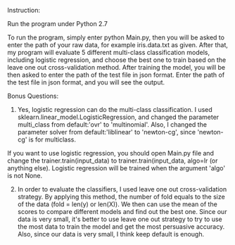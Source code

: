 Instruction:

Run the program under Python 2.7

To run the program, simply enter python Main.py, then you will be asked to enter the path of your raw data, for example iris.data.txt as given. After that, my program will evaluate 5 different multi-class classification models, including logistic regression, and choose the best one to train based on the leave one out cross-validation method. After training the model, you will be then asked to enter the path of the test file in json format. Enter the path of the test file in json format, and you will see the output.


Bonus Questions:

1. Yes, logistic regression can do the multi-class classification. I used sklearn.linear_model.LogisticRegression, and changed the parameter multi_class from default:'ovr' to 'multinomial'. Also, I changed the parameter solver from default:'liblinear' to 'newton-cg', since 'newton-cg' is for multiclass.

If you want to use logistic regression, you should open Main.py file and change the trainer.train(input_data) to trainer.train(input_data, algo=lr (or anything else). Logistic regression will be trained when the argument 'algo' is not None.


2. In order to evaluate the classifiers, I used leave one out cross-validation strategy. By applying this method, the number of fold equals to the size of the data (fold = len(y) or len(X)). We then can use the mean of the scores to compare different models and find out the best one. Since our data is very small, it's better to use leave one out strategy to try to use the most data to train the model and get the most persuasive accuracy. Also, since our data is very small, I think keep default is enough.
